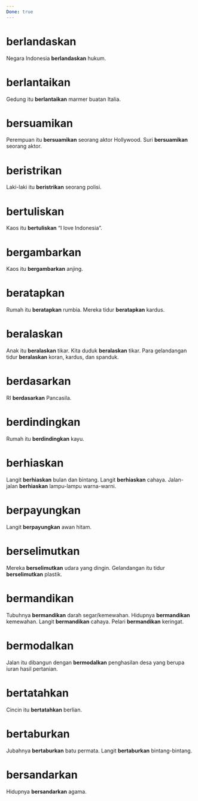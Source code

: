 ```yaml
---
Done: true
---
```


# berlandaskan

Negara Indonesia **berlandaskan** hukum.

# berlantaikan

Gedung itu **berlantaikan** marmer buatan Italia.

# bersuamikan

Perempuan itu **bersuamikan** seorang aktor Hollywood.
Suri **bersuamikan** seorang aktor.

# beristrikan

Laki-laki itu **beristrikan** seorang polisi.

# bertuliskan

Kaos itu **bertuliskan** “I love Indonesia”.

# bergambarkan

Kaos itu **bergambarkan** anjing.

# beratapkan

Rumah itu **beratapkan** rumbia.
Mereka tidur **beratapkan** kardus.

# beralaskan

Anak itu **beralaskan** tikar.
Kita duduk **beralaskan** tikar.
Para gelandangan tidur **beralaskan** koran, kardus, dan spanduk.

# berdasarkan

RI **berdasarkan** Pancasila.

# berdindingkan

Rumah itu **berdindingkan** kayu.

# berhiaskan

Langit **berhiaskan** bulan dan bintang.
Langit **berhiaskan** cahaya.
Jalan-jalan **berhiaskan** lampu-lampu warna-warni.

# berpayungkan

Langit **berpayungkan** awan hitam.

# berselimutkan

Mereka **berselimutkan** udara yang dingin.
Gelandangan itu tidur **berselimutkan** plastik.

# bermandikan

Tubuhnya **bermandikan** darah segar/kemewahan.
Hidupnya **bermandikan** kemewahan.
Langit **bermandikan** cahaya.
Pelari **bermandikan** keringat.

# bermodalkan

Jalan itu dibangun dengan **bermodalkan** penghasilan desa yang berupa iuran hasil pertanian.

# bertatahkan

Cincin itu **bertatahkan** berlian.

# bertaburkan

Jubahnya **bertaburkan** batu permata.
Langit **bertaburkan** bintang-bintang.

# bersandarkan

Hidupnya **bersandarkan** agama.
